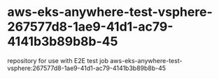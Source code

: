 # aws-eks-anywhere-test-vsphere-267577d8-1ae9-41d1-ac79-4141b3b89b8b-45
repository for use with E2E test job aws-eks-anywhere-test-vsphere:267577d8-1ae9-41d1-ac79-4141b3b89b8b-45
